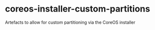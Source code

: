 # coreos-installer-custom-partitions
Artefacts to allow for custom partitioning via the CoreOS installer
